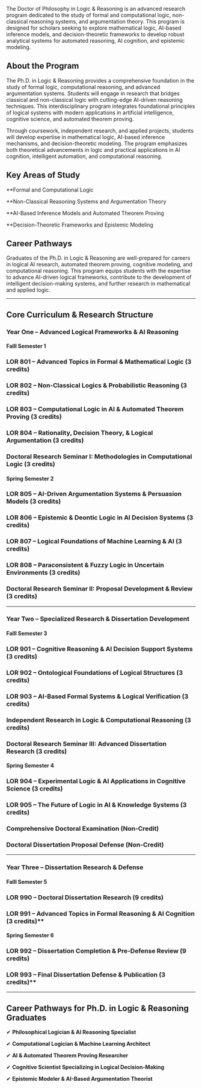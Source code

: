 The Doctor of Philosophy in Logic & Reasoning is an advanced research program dedicated to the study of formal and computational logic, non-classical reasoning systems, and argumentation theory. This program is designed for scholars seeking to explore mathematical logic, AI-based inference models, and decision-theoretic frameworks to develop robust analytical systems for automated reasoning, AI cognition, and epistemic modeling.

## **About the Program**

The Ph.D. in  Logic & Reasoning provides a comprehensive foundation in the study of formal logic, computational reasoning, and advanced argumentation systems. Students will engage in research that bridges classical and non-classical logic with cutting-edge AI-driven reasoning techniques. This interdisciplinary program integrates foundational principles of logical systems with modern applications in artificial intelligence, cognitive science, and automated theorem proving.

Through coursework, independent research, and applied projects, students will develop expertise in mathematical logic, AI-based inference mechanisms, and decision-theoretic modeling. The program emphasizes both theoretical advancements in logic and practical applications in AI cognition, intelligent automation, and computational reasoning.

## **Key Areas of Study**

**Formal and Computational Logic

**Non-Classical Reasoning Systems and Argumentation Theory

**AI-Based Inference Models and Automated Theorem Proving

**Decision-Theoretic Frameworks and Epistemic Modeling

## **Career Pathways**

Graduates of the Ph.D. in  Logic & Reasoning are well-prepared for careers in logical AI research, automated theorem proving, cognitive modeling, and computational reasoning. This program equips students with the expertise to advance AI-driven logical frameworks, contribute to the development of intelligent decision-making systems, and further research in mathematical and applied logic.

---

## **Core Curriculum & Research Structure**

### **Year One – Advanced Logical Frameworks & AI Reasoning**

#### **Falll Semester 1**

### **LOR 801** – Advanced Topics in Formal & Mathematical Logic (3 credits)

### **LOR 802** – Non-Classical Logics & Probabilistic Reasoning (3 credits)

### **LOR 803** – Computational Logic in AI & Automated Theorem Proving (3 credits)

### **LOR 804** – Rationality, Decision Theory, & Logical Argumentation (3 credits)

### **Doctoral Research Seminar I: Methodologies in Computational Logic (3 credits)**

#### **Spring Semester 2**

### **LOR 805** – AI-Driven Argumentation Systems & Persuasion Models (3 credits)

### **LOR 806** – Epistemic & Deontic Logic in AI Decision Systems (3 credits)

### **LOR 807** – Logical Foundations of Machine Learning & AI (3 credits)

### **LOR 808** – Paraconsistent & Fuzzy Logic in Uncertain Environments (3 credits)

### **Doctoral Research Seminar II: Proposal Development & Review (3 credits)**

---

### **Year Two – Specialized Research & Dissertation Development**

#### **Falll Semester 3**

### **LOR 901** – Cognitive Reasoning & AI Decision Support Systems (3 credits)

### **LOR 902** – Ontological Foundations of Logical Structures (3 credits)

### **LOR 903** – AI-Based Formal Systems & Logical Verification (3 credits)

### **Independent Research in Logic & Computational Reasoning (3 credits)**

### **Doctoral Research Seminar III: Advanced Dissertation Research (3 credits)**

#### **Spring Semester 4**

### **LOR 904** – Experimental Logic & AI Applications in Cognitive Science (3 credits)

### **LOR 905** – The Future of Logic in AI & Knowledge Systems (3 credits)

### **Comprehensive Doctoral Examination** (Non-Credit)

### **Doctoral Dissertation Proposal Defense** (Non-Credit)

---

### **Year Three – Dissertation Research & Defense**

#### **Falll Semester 5**

### **LOR 990** – Doctoral Dissertation Research (9 credits)

### **LOR 991** – Advanced Topics in Formal Reasoning & AI Cognition (3 credits)**

#### **Spring Semester 6**

### **LOR 992** – Dissertation Completion & Pre-Defense Review (9 credits)

### **LOR 993** – Final Dissertation Defense & Publication (3 credits)**

---

## **Career Pathways for Ph.D. in Logic & Reasoning Graduates**

✔ **Philosophical Logician & AI Reasoning Specialist**

✔ **Computational Logician & Machine Learning Architect**

✔ **AI & Automated Theorem Proving Researcher**

✔ **Cognitive Scientist Specializing in Logical Decision-Making**

✔ **Epistemic Modeler & AI-Based Argumentation Theorist**